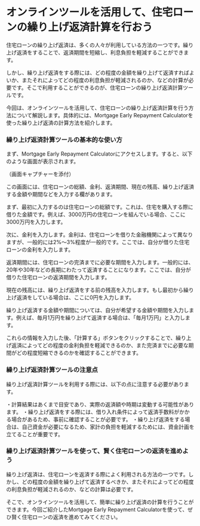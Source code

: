 オンラインツールを活用して、住宅ローンの繰り上げ返済計算を行おう
================================

住宅ローンの繰り上げ返済は、多くの人々が利用している方法の一つです。繰り上げ返済をすることで、返済期間を短縮し、利息負担を軽減することができます。

しかし、繰り上げ返済をする際には、どの程度の金額を繰り上げて返済すればよいか、またそれによってどの程度の利息負担が軽減されるのか、などの計算が必要です。そこで利用することができるのが、住宅ローンの繰り上げ返済計算ツールです。

今回は、オンラインツールを活用して、住宅ローンの繰り上げ返済計算を行う方法について解説します。具体的には、Mortgage Early Repayment Calculatorを使った繰り上げ返済の計算方法を紹介します。

### 繰り上げ返済計算ツールの基本的な使い方

まず、Mortgage Early Repayment Calculatorにアクセスします。すると、以下のような画面が表示されます。

（画面キャプチャーを添付）

この画面には、住宅ローンの総額、金利、返済期間、現在の残高、繰り上げ返済する金額や期間などを入力する欄があります。

まず、最初に入力するのは住宅ローンの総額です。これは、住宅を購入する際に借りた金額です。例えば、3000万円の住宅ローンを組んでいる場合、ここに3000万円を入力します。

次に、金利を入力します。金利は、住宅ローンを借りた金融機関によって異なりますが、一般的には2%～3%程度が一般的です。ここでは、自分が借りた住宅ローンの金利を入力します。

返済期間には、住宅ローンの完済までに必要な期間を入力します。一般的には、20年や30年などの長期にわたって返済することになります。ここでは、自分が借りた住宅ローンの返済期間を入力します。

現在の残高には、繰り上げ返済をする前の残高を入力します。もし最初から繰り上げ返済をしている場合は、ここに0円を入力します。

繰り上げ返済する金額や期間については、自分が希望する金額や期間を入力します。例えば、毎月1万円を繰り上げて返済する場合は、「毎月1万円」と入力します。

これらの情報を入力した後、「計算する」ボタンをクリックすることで、繰り上げ返済によってどの程度の金利負担を軽減できるのか、また完済までに必要な期間がどの程度短縮できるのかを確認することができます。

### 繰り上げ返済計算ツールの注意点

繰り上げ返済計算ツールを利用する際には、以下の点に注意する必要があります。

・計算結果はあくまで目安であり、実際の返済額や時期は変動する可能性があります。 ・繰り上げ返済をする際には、借り入れ条件によって返済手数料がかかる場合があるため、事前に確認することが必要です。 ・繰り上げ返済をする場合は、自己資金が必要になるため、家計の負担を軽減するためには、資金計画を立てることが重要です。

### 繰り上げ返済計算ツールを使って、賢く住宅ローンの返済を進めよう

繰り上げ返済は、住宅ローンを返済する際によく利用される方法の一つです。しかし、どの程度の金額を繰り上げて返済するべきか、またそれによってどの程度の利息負担が軽減されるのか、などの計算は必要です。

そこで、オンラインツールを活用して、簡単に繰り上げ返済の計算を行うことができます。今回ご紹介したMortgage Early Repayment Calculatorを使って、ぜひ賢く住宅ローンの返済を進めてみてください。